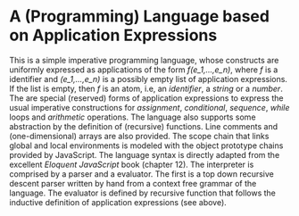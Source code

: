 # A (Programming) Language based on Application Expressions

This is a simple imperative programming language, whose constructs are uniformly expressed as applications of the form _f(e_1,...,e_n)_, where _f_ is a identifier and _(e_1,...,e_n)_ is a possibly empty list of application expressions. If the list is empty, then _f_ is an atom, i.e, an _identifier_, a _string_ or a _number_. The are special (reserved) forms of application expressions to express the usual imperative constructions for _assignment_, _conditional_, _sequence_, _while_ loops and _arithmetic_ operations. The language also supports some abstraction by the definition of (recursive) functions. Line comments and (one-dimensional) arrays are also provided. The scope chain that links global and local environments is modeled with the object prototype chains provided by JavaScript. The language syntax is directly adapted from the excellent _Eloquent JavaScript_ book (chapter 12). The interpreter is comprised by a parser and a evaluator. The first is a top down recursive descent parser written by hand from a context free grammar of the language. The evaluator is defined by recursive function that follows the inductive definition of application expressions (see above).

